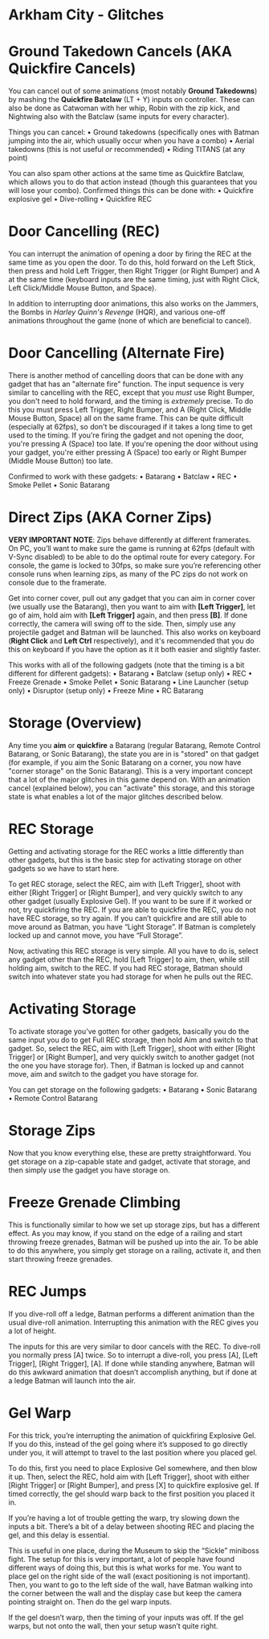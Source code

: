 # Arkham City - Glitches

# Ground Takedown Cancels (AKA Quickfire Cancels)
You can cancel out of some animations (most notably **Ground Takedowns**) by mashing the **Quickfire Batclaw** (LT + Y) inputs on controller. These can also be done as Catwoman with her whip, Robin with the zip kick, and Nightwing also with the Batclaw (same inputs for every character).

Things you can cancel:
• Ground takedowns (specifically ones with Batman jumping into the air, which usually occur when you have a combo)
• Aerial takedowns (this is not useful *or* recommended)
• Riding TITANS (at any point)

You can also spam other actions at the same time as Quickfire Batclaw, which allows you to do that action instead (though this guarantees that you will lose your combo). Confirmed things this can be done with:
• Quickfire explosive gel
• Dive-rolling
• Quickfire REC

# Door Cancelling (REC)
You can interrupt the animation of opening a door by firing the REC at the same time as you open the door. To do this, hold forward on the Left Stick, then press and hold Left Trigger, then Right Trigger (or Right Bumper) and A at the same time (keyboard inputs are the same timing, just with Right Click, Left Click/Middle Mouse Button, and Space).

In addition to interrupting door animations, this also works on the Jammers, the Bombs in *Harley Quinn's Revenge* (HQR), and various one-off animations throughout the game (none of which are beneficial to cancel).

# Door Cancelling (Alternate Fire)
There is another method of cancelling doors that can be done with any gadget that has an "alternate fire" function. The input sequence is very similar to cancelling with the REC, except that you *must* use Right Bumper, you don't need to hold forward, and the timing is *extremely* precise. To do this you must press Left Trigger, Right Bumper, and A (Right Click, Middle Mouse Button, Space) all on the same frame. This can be quite difficult (especially at 62fps), so don't be discouraged if it takes a long time to get used to the timing. If you're firing the gadget and not opening the door, you're pressing A (Space) too late. If you're opening the door without using your gadget, you're either pressing A (Space) too early or Right Bumper (Middle Mouse Button) too late.

Confirmed to work with these gadgets:
• Batarang
• Batclaw
• REC
• Smoke Pellet
• Sonic Batarang

# Direct Zips (AKA Corner Zips)
**VERY IMPORTANT NOTE**: Zips behave differently at different framerates. On PC, you’ll want to make sure the game is running at 62fps (default with V-Sync disabled) to be able to do the optimal route for every category. For console, the game is locked to 30fps, so make sure you’re referencing other console runs when learning zips, as many of the PC zips do not work on console due to the framerate.

Get into corner cover, pull out any gadget that you can aim in corner cover (we usually use the Batarang), then you want to aim with **[Left Trigger]**, let go of aim, hold aim with **[Left Trigger]** again, and then press **[B]**. If done correctly, the camera will swing off to the side. Then, simply use any projectile gadget and Batman will be launched. This also works on keyboard (**Right Click** and **Left Ctrl** respectively), and it's recommended that you do this on keyboard if you have the option as it it both easier and slightly faster.

This works with all of the following gadgets (note that the timing is a bit different for different gadgets):
• Batarang
• Batclaw (setup only)
• REC
• Freeze Grenade
• Smoke Pellet
• Sonic Batarang
• Line Launcher (setup only)
• Disruptor (setup only)
• Freeze Mine
• RC Batarang

# Storage (Overview)
Any time you **aim** or **quickfire** a Batarang (regular Batarang, Remote Control Batarang, or Sonic Batarang), the state you are in is "stored" on that gadget (for example, if you aim the Sonic Batarang on a corner, you now have "corner storage" on the Sonic Batarang). This is a very important concept that a lot of the major glitches in this game depend on. With an animation cancel (explained below), you can "activate" this storage, and this storage state is what enables a lot of the major glitches described below.

# REC Storage
Getting and activating storage for the REC works a little differently than other gadgets, but this is the basic step for activating storage on other gadgets so we have to start here.

To get REC storage, select the REC, aim with [Left Trigger], shoot with either [Right Trigger] or [Right Bumper], and very quickly switch to any other gadget (usually Explosive Gel). If you want to be sure if it worked or not, try quickfiring the REC. If you are able to quickfire the REC, you do not have REC storage, so try again. If you can’t quickfire and are still able to move around as Batman, you have “Light Storage”. If Batman is completely locked up and cannot move, you have “Full Storage”.

Now, activating this REC storage is very simple. All you have to do is, select any gadget other than the REC, hold [Left Trigger] to aim, then, while still holding aim, switch to the REC. If you had REC storage, Batman should switch into whatever state you had storage for when he pulls out the REC.

# Activating Storage
To activate storage you’ve gotten for other gadgets, basically you do the same input you do to get Full REC storage, then hold Aim and switch to that gadget. So, select the REC, aim with [Left Trigger], shoot with either [Right Trigger] or [Right Bumper], and very quickly switch to another gadget (not the one you have storage for). Then, if Batman is locked up and cannot move, aim and switch to the gadget you have storage for.

You can get storage on the following gadgets:
• Batarang
• Sonic Batarang
• Remote Control Batarang

# Storage Zips
Now that you know everything else, these are pretty straightforward. You get storage on a zip-capable state and gadget, activate that storage, and then simply use the gadget you have storage on.

# Freeze Grenade Climbing
This is functionally similar to how we set up storage zips, but has a different effect. As you may know, if you stand on the edge of a railing and start throwing freeze grenades, Batman will be pushed up into the air. To be able to do this anywhere, you simply get storage on a railing, activate it, and then start throwing freeze grenades.

# REC Jumps
If you dive-roll off a ledge, Batman performs a different animation than the usual dive-roll animation. Interrupting this animation with the REC gives you a lot of height.

The inputs for this are very similar to door cancels with the REC. To dive-roll you normally press [A] twice. So to interrupt a dive-roll, you press [A], [Left Trigger], [Right Trigger], [A]. If done while standing anywhere, Batman will do this awkward animation that doesn’t accomplish anything, but if done at a ledge Batman will launch into the air.

# Gel Warp
For this trick, you’re interrupting the animation of quickfiring Explosive Gel. If you do this, instead of the gel going where it’s supposed to go directly under you, it will attempt to travel to the last position where you placed gel.

To do this, first you need to place Explosive Gel somewhere, and then blow it up. Then, select the REC, hold aim with [Left Trigger], shoot with either [Right Trigger] or [Right Bumper], and press [X] to quickfire explosive gel. If timed correctly, the gel should warp back to the first position you placed it in.

If you’re having a lot of trouble getting the warp, try slowing down the inputs a bit. There’s a bit of a delay between shooting REC and placing the gel, and this delay is essential.

This is useful in one place, during the Museum to skip the “Sickle” miniboss fight. The setup for this is very important, a lot of people have found different ways of doing this, but this is what works for me. You want to place gel on the right side of the wall (exact positioning is not important). Then, you want to go to the left side of the wall, have Batman walking into the corner between the wall and the display case but keep the camera pointing straight on. Then do the gel warp inputs.

If the gel doesn’t warp, then the timing of your inputs was off. If the gel warps, but not onto the wall, then your setup wasn’t quite right.